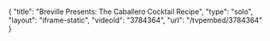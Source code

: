 {
    "title": "Breville Presents: The Caballero Cocktail Recipe",
    "type": "solo",
    "layout": "iframe-static",
    "videoId": "3784364",
    "url": "\/tvpembed\/3784364"
}